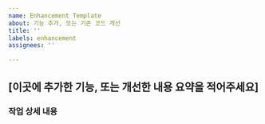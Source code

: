 ```yaml
---
name: Enhancement Template
about: 기능 추가, 또는 기존 코드 개선
title: ''
labels: enhancement
assignees: ''

---
```


## [이곳에 추가한 기능,  또는 개선한 내용 요약을 적어주세요]

### 작업 상세 내용
